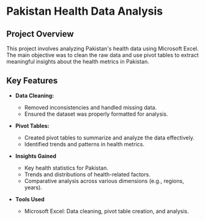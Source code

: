 # Pakistan Health Data Analysis

## Project Overview

This project involves analyzing Pakistan's health data using Microsoft Excel. The main objective was to clean the raw data and use pivot tables to extract meaningful insights about the health metrics in Pakistan.

## Key Features

- **Data Cleaning:**
  - Removed inconsistencies and handled missing data.
  - Ensured the dataset was properly formatted for analysis.

- **Pivot Tables:**
  - Created pivot tables to summarize and analyze the data effectively.
  - Identified trends and patterns in health metrics.

- **Insights Gained**
  - Key health statistics for Pakistan.
  - Trends and distributions of health-related factors.
  - Comparative analysis across various dimensions (e.g., regions, years).

- **Tools Used**
  - Microsoft Excel: Data cleaning, pivot table creation, and analysis.
